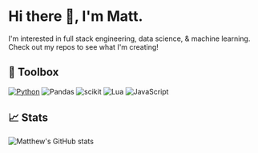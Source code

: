 # Hi there 👋, I'm Matt.

I'm interested in full stack engineering, data science, & machine learning. Check out my repos to see what I'm creating!

## 🔧 Toolbox
[![Python](https://img.shields.io/badge/python-3670A0?style=for-the-badge&logo=python&logoColor=white)](https://www.python.org)
![Pandas](https://img.shields.io/badge/pandas-%23150458.svg?style=for-the-badge&logo=pandas&logoColor=white)
![scikit](https://img.shields.io/badge/scikit--learn-%23F7931E.svg?style=for-the-badge&logo=scikit-learn&logoColor=white) 
![Lua](https://img.shields.io/badge/Lua-%23013243.svg?style=for-the-badge&logo=lua&logoColor=white) 
![JavaScript](https://img.shields.io/badge/Javascript-%23e8b313.svg?style=for-the-badge&logo=JavaScript&logoColor=white)

## 📈 Stats
![Matthew's GitHub stats](https://github-readme-stats.vercel.app/api?username=mjallen729&show_icons=true&theme=tokyonight)
